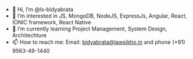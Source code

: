 - 👋 Hi, I’m @ls-bidyabrata
- 👀 I’m interested in JS, MongoDB, NodeJS, ExpressJs, Angular, React, IONIC framework, React Native
- 🌱 I’m currently learning Project Management, System Design, Architechture
- 📫 How to reach me: Email: bidyabrata@lawsikho.in and phone (+91) 9563-49-1440

<!---
ls-bidyabrata/ls-bidyabrata is a ✨ special ✨ repository because its `README.md` (this file) appears on your GitHub profile.
You can click the Preview link to take a look at your changes.
--->
